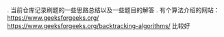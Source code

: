 . 当前仓库记录刷题的一些思路总结以及一些题目的解答
. 有个算法介绍的网站：https://www.geeksforgeeks.org/      https://www.geeksforgeeks.org/backtracking-algorithms/ 比较好
